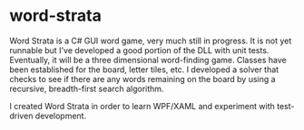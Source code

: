 # word-strata
Word Strata is a C# GUI word game, very much still in progress. It is not yet runnable but I've developed a good portion of the DLL with unit tests. Eventually, it will be a three dimensional word-finding game. Classes have been established for the board, letter tiles, etc. I developed a solver that checks to see if there are any words remaining on the board by using a recursive, breadth-first search algorithm. 

I created Word Strata in order to learn WPF/XAML and experiment with test-driven development.
